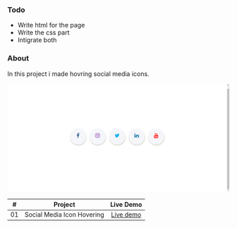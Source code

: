 ### Todo
- Write html for the page
- Write the css part
- Intigrate both


### About 
In this project i made hovring social media icons.

![Project Screenshot](https://github.com/iariful/Html-work/blob/main/SsOfThePage.png?raw=true)

|  #  |                                                           Project                                                           |                                           Live Demo                                           |
| :-: | :-------------------------------------------------------------------------------------------------------------------------: | :-------------------------------------------------------------------------------------------: |
| 01  |   Social Media Icon Hovering      |[Live demo](https://iariful.github.io/hovering-on-social-media-icon/)






